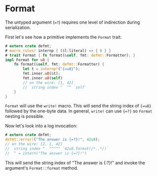 # Format

The untyped argument (`=?`) requires one level of indirection during serialization.

First let's see how a primitive implements the `Format` trait:

``` rust
# extern crate defmt;
# macro_rules! internp { ($l:literal) => { 0 } }
# trait Format { fn format(&self, fmt: defmt::Formatter); }
impl Format for u8 {
    fn format(&self, fmt: defmt::Formatter) {
        let t = internp!("{=u8}");
        fmt.inner.u8(&t);
        fmt.inner.u8(self)
        // on the wire: [1, 42]
        //  string index ^  ^^ `self`
    }
}
```

`Format` will use the `write!` macro.
This will send the string index of `{=u8}` followed by the one-byte data.
In general, `write!` can use `{=?}` so `Format` nesting is possible.

Now let's look into a log invocation:

``` rust
# extern crate defmt;
defmt::error!("The answer is {=?}!", 42u8);
// on the wire: [2, 1, 42]
//  string index ^  ^^^^^ `42u8.format(/*..*/)`
//  ^ = intern("The answer is {=?}!")
```

This will send the string index of "The answer is {:?}!" and invoke the argument's `Format::format` method.
